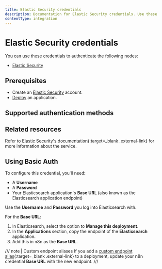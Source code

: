 ```yaml
---
title: Elastic Security credentials
description: Documentation for Elastic Security credentials. Use these credentials to authenticate Elastic Security in n8n, a workflow automation platform.
contentType: integration
---
```


# Elastic Security credentials

You can use these credentials to authenticate the following nodes:

- [Elastic Security](/integrations/builtin/app-nodes/n8n-nodes-base.elasticsecurity/)

## Prerequisites

- Create an [Elastic Security](https://www.elastic.co/security) account.
- [Deploy](https://www.elastic.co/guide/en/cloud/current/ec-create-deployment.html) an application.

## Supported authentication methods

## Related resources

Refer to [Elastic Security's documentation](https://www.elastic.co/guide/en/security/current/es-overview.html){:target=_blank .external-link} for more information about the service.

## Using Basic Auth

To configure this credential, you'll need:

- A **Username**
- A **Password**
- Your Elasticsearch application's **Base URL** (also known as the Elasticsearch application endpoint)

Use the **Username** and **Password** you log into Elasticsearch with.

For the **Base URL**:

1. In Elasticsearch, select the option to **Manage this deployment**.
2. In the **Applications** section, copy the endpoint of the **Elasticsearch** application.
3. Add this in n8n as the **Base URL**.

/// note | Custom endpoint aliases
If you add a [custom endpoint alias](https://www.elastic.co/guide/en/cloud/current/ec-regional-deployment-aliases.html){:target=_blank .external-link} to a deployment, update your n8n credential **Base URL** with the new endpoint.
///

